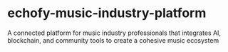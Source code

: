# echofy-music-industry-platform
A connected platform for music industry professionals that integrates AI, blockchain, and community tools to create a cohesive music ecosystem
